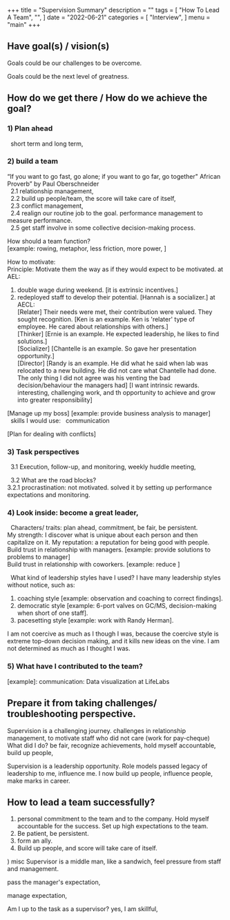 +++
title = "Supervision Summary"
description = ""
tags = [
    "How To Lead A Team",
    "",
]
date = "2022-06-21"
categories = [
    "Interview",
]
menu = "main"
+++


## Have goal(s) / vision(s)

Goals could be our challenges to be overcome.  

Goals could be the next level of greatness.  

## How do we get there / How do we achieve the goal?

### 1) Plan ahead  
&nbsp;&nbsp;short term and long term,  


### 2) build a team  
“If you want to go fast, go alone; if you want to go far, go together" African Proverb”  by Paul Oberschneider  
&nbsp;&nbsp;2.1 relationship management,   
&nbsp;&nbsp;2.2 build up people/team, the score will take care of itself,  
&nbsp;&nbsp;2.3 conflict management,  
&nbsp;&nbsp;2.4 realign our routine job to the goal.  performance management to measure performance.  
&nbsp;&nbsp;2.5 get staff involve in some collective decision-making process.  

How should a team function?  
[example: rowing, metaphor, less friction, more power, ]  

How to motivate:  
Principle: Motivate them the way as if they would expect to be motivated.
at AEL:  
1) double wage during weekend. [it is extrinsic incentives.]   
2) redeployed staff to develop their potential. [Hannah is a socializer.]
at AECL:  
[Relater] Their needs were met, their contribution were valued.  They sought recognition. [Ken is an example.  Ken is 'relater' type of employee.  He cared about relationships with others.]  
[Thinker] [Ernie is an example.  He expected leadership, he likes to find solutions.]  
[Socializer] [Chantelle is an example.  So gave her presentation opportunity.]  
[Director] [Randy is an example.  He did what he said when lab was relocated to a new building.  He did not care what Chantelle had done.  The only thing I did not agree was his venting the bad decision/behaviour the managers had]
[I want intrinsic rewards.  interesting, challenging work, and th opportunity to achieve and grow into greater responsibility]

[Manage up my boss] [example: provide business analysis to manager]  
&nbsp;&nbsp;skills I would use:
&nbsp;&nbsp;communication

[Plan for dealing with conflicts]

### 3) Task perspectives
&nbsp;&nbsp;3.1 Execution, follow-up, and monitoring, 
weekly huddle meeting, 

&nbsp;&nbsp;3.2 What are the road blocks?  
3.2.1 procrastination: not motivated.  solved it by setting up performance expectations and monitoring.  



### 4) Look inside: become a great leader,
&nbsp;&nbsp;Characters/ traits: plan ahead, commitment, be fair, be persistent.  
My strength: I discover what is unique about each person and then capitalize on it.
My reputation: a reputation for being good with people.  
Build trust in relationship with managers. [example: provide solutions to problems to manager]  
Build trust in relationship with coworkers. [example: reduce ]

&nbsp;&nbsp;What kind of leadership styles have I used?  I have many leadership styles without notice, such as:  
1) coaching style [example: observation and coaching to correct findings].  
2) democratic style [example: 6-port valves on GC/MS, decision-making when short of one staff].  
3) pacesetting style [example: work with Randy Herman].

I am not coercive as much as I though I was, because the coercive style is extreme top-down decision making, and it kills new ideas on the vine.  I am not determined as much as I thought I was.


### 5) What have I contributed to the team?
[example]: communication: Data visualization at LifeLabs






## Prepare it from taking challenges/ troubleshooting perspective.
Supervision is a challenging journey. challenges in relationship management, to motivate staff who did not care (work for pay-cheque)
What did I do? be fair, recognize achievements, hold myself accountable, build up people,

Supervision is a leadership opportunity. Role models passed legacy of leadership to me, influence me. I now build up people, influence people, make marks in career.


## How to lead a team successfully?

1) personal commitment to the team and to the company.  Hold myself accountable for the success.  Set up high expectations to the team.  
2) Be patient, be persistent.  
3) form an ally.  
4) Build up people, and score will take care of itself.



) misc
Supervisor is a middle man, like a sandwich, feel pressure from staff and management.

pass the manager's expectation, 

manage expectation, 

Am I up to the task as a supervisor?
yes, I am skillful,